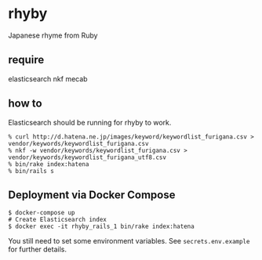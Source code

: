 # rhyby

Japanese rhyme from Ruby

## require

elasticsearch
nkf
mecab

## how to

Elasticsearch should be running for rhyby to work.

```
% curl http://d.hatena.ne.jp/images/keyword/keywordlist_furigana.csv > vendor/keywords/keywordlist_furigana.csv
% nkf -w vendor/keywords/keywordlist_furigana.csv > vendor/keywords/keywordlist_furigana_utf8.csv
% bin/rake index:hatena
% bin/rails s
```

## Deployment via Docker Compose

```
$ docker-compose up
# Create Elasticsearch index
$ docker exec -it rhyby_rails_1 bin/rake index:hatena
```

You still need to set some environment variables. See `secrets.env.example` for further details.
